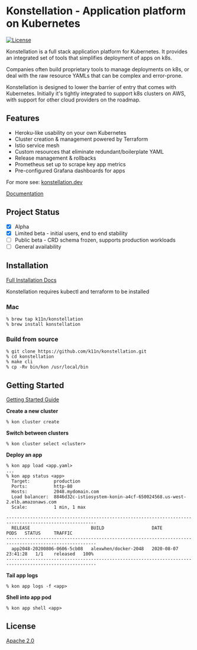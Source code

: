 # Konstellation - Application platform on Kubernetes

[![License](http://img.shields.io/:license-apache-blue.svg)](http://www.apache.org/licenses/LICENSE-2.0.html)

Konstellation is a full stack application platform for Kubernetes. It provides an integrated set of tools that simplifies deployment of apps on k8s.

Companies often build proprietary tools to manage deployments on k8s, or deal with the raw resource YAMLs that can be complex and error-prone.

Konstellation is designed to lower the barrier of entry that comes with Kubernetes. Initially it's tightly integrated to support k8s clusters on AWS, with support for other cloud providers on the roadmap.

## Features

* Heroku-like usability on your own Kubernetes
* Cluster creation & management powered by Terraform
* Istio service mesh
* Custom resources that eliminate redundant/boilerplate YAML
* Release management & rollbacks
* Prometheus set up to scrape key app metrics
* Pre-configured Grafana dashboards for apps

For more see: [konstellation.dev](https://konstellation.dev)

[Documentation](https://konstellation.dev/docs/konstellation/introduction)

## Project Status

- [x] Alpha
- [x] Limited beta - initial users, end to end stability
- [ ] Public beta - CRD schema frozen, supports production workloads
- [ ] General availability

## Installation

[Full Installation Docs](https://konstellation.dev/docs/)

Konstellation requires kubectl and terraform to be installed

### Mac

```
% brew tap k11n/konstellation
% brew install konstellation
```

### Build from source

```
% git clone https://github.com/k11n/konstellation.git
% cd konstellation
% make cli
% cp -Rv bin/kon /usr/local/bin
```

## Getting Started

[Getting Started Guide](https://konstellation.dev/docs/getting-started/deploy)

**Create a new cluster**

```
% kon cluster create
```

**Switch between clusters**

```
% kon cluster select <cluster>
```

**Deploy an app**

```
% kon app load <app.yaml>
...
% kon app status <app>
  Target:         production
  Ports:          http-80
  Hosts:          2048.mydomain.com
  Load balancer:  8846d32c-istiosystem-konin-a4cf-650024568.us-west-2.elb.amazonaws.com
  Scale:          1 min, 1 max

--------------------------------------------------------------------------------------------------------
  RELEASE                       BUILD                  DATE                  PODS   STATUS     TRAFFIC
--------------------------------------------------------------------------------------------------------
  app2048-20200806-0606-5cb08   alexwhen/docker-2048   2020-08-07 23:41:28   1/1    released   100%
--------------------------------------------------------------------------------------------------------
```

**Tail app logs**

```
% kon app logs -f <app>
```

**Shell into app pod**

```
% kon app shell <app>
```

## License

[Apache 2.0](LICENSE.txt)
